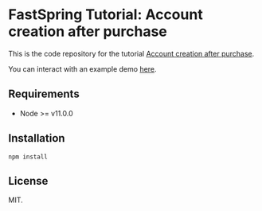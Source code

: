 # FastSpring Tutorial: Account creation after purchase

This is the code repository for the tutorial [Account creation after purchase](https://fastspringexamples.github.io/fastspring-node-account-creation/).

You can interact with an example demo [here](https://account-creation-dot-fs-accountportal.appspot.com/store.html).

## Requirements

- Node >= v11.0.0

## Installation
```
npm install
```

## License

MIT.
